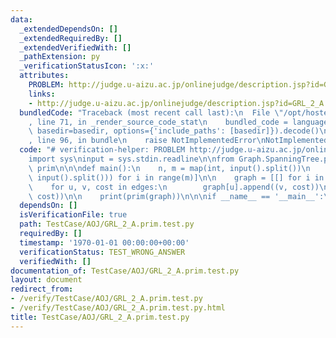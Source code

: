 ```yaml
---
data:
  _extendedDependsOn: []
  _extendedRequiredBy: []
  _extendedVerifiedWith: []
  _pathExtension: py
  _verificationStatusIcon: ':x:'
  attributes:
    PROBLEM: http://judge.u-aizu.ac.jp/onlinejudge/description.jsp?id=GRL_2_A
    links:
    - http://judge.u-aizu.ac.jp/onlinejudge/description.jsp?id=GRL_2_A
  bundledCode: "Traceback (most recent call last):\n  File \"/opt/hostedtoolcache/Python/3.9.1/x64/lib/python3.9/site-packages/onlinejudge_verify/documentation/build.py\"\
    , line 71, in _render_source_code_stat\n    bundled_code = language.bundle(stat.path,\
    \ basedir=basedir, options={'include_paths': [basedir]}).decode()\n  File \"/opt/hostedtoolcache/Python/3.9.1/x64/lib/python3.9/site-packages/onlinejudge_verify/languages/python.py\"\
    , line 96, in bundle\n    raise NotImplementedError\nNotImplementedError\n"
  code: "# verification-helper: PROBLEM http://judge.u-aizu.ac.jp/onlinejudge/description.jsp?id=GRL_2_A\n\
    import sys\ninput = sys.stdin.readline\n\nfrom Graph.SpanningTree.prim import\
    \ prim\n\n\ndef main():\n    n, m = map(int, input().split())\n    edges = [list(map(int,\
    \ input().split())) for i in range(m)]\n\n    graph = [[] for i in range(n)]\n\
    \    for u, v, cost in edges:\n        graph[u].append((v, cost))\n        graph[v].append((u,\
    \ cost))\n\n    print(prim(graph))\n\n\nif __name__ == '__main__':\n    main()\n"
  dependsOn: []
  isVerificationFile: true
  path: TestCase/AOJ/GRL_2_A.prim.test.py
  requiredBy: []
  timestamp: '1970-01-01 00:00:00+00:00'
  verificationStatus: TEST_WRONG_ANSWER
  verifiedWith: []
documentation_of: TestCase/AOJ/GRL_2_A.prim.test.py
layout: document
redirect_from:
- /verify/TestCase/AOJ/GRL_2_A.prim.test.py
- /verify/TestCase/AOJ/GRL_2_A.prim.test.py.html
title: TestCase/AOJ/GRL_2_A.prim.test.py
---
```

